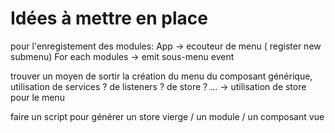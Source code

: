# Idées à mettre en place

pour l'enregistement des modules: App -> ecouteur de menu ( register new submenu)
                     For each modules -> emit sous-menu event


trouver un moyen de sortir la création du menu du composant générique, utilisation de services ? de listeners ? de store ? ...
 -> utilisation de store pour le menu

faire un script pour générer un store vierge / un module / un composant vue